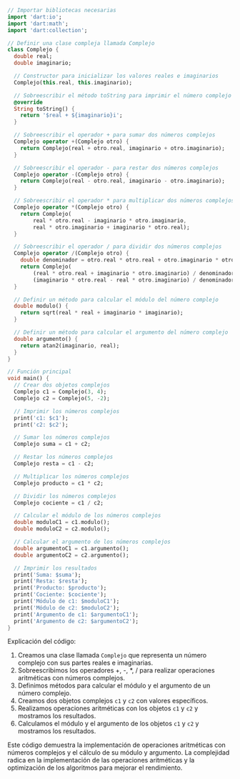 ```dart
// Importar bibliotecas necesarias
import 'dart:io';
import 'dart:math';
import 'dart:collection';

// Definir una clase compleja llamada Complejo
class Complejo {
  double real;
  double imaginario;

  // Constructor para inicializar los valores reales e imaginarios
  Complejo(this.real, this.imaginario);

  // Sobreescribir el método toString para imprimir el número complejo en el formato deseado
  @override
  String toString() {
    return '$real + ${imaginario}i';
  }

  // Sobreescribir el operador + para sumar dos números complejos
  Complejo operator +(Complejo otro) {
    return Complejo(real + otro.real, imaginario + otro.imaginario);
  }

  // Sobreescribir el operador - para restar dos números complejos
  Complejo operator -(Complejo otro) {
    return Complejo(real - otro.real, imaginario - otro.imaginario);
  }

  // Sobreescribir el operador * para multiplicar dos números complejos
  Complejo operator *(Complejo otro) {
    return Complejo(
        real * otro.real - imaginario * otro.imaginario,
        real * otro.imaginario + imaginario * otro.real);
  }

  // Sobreescribir el operador / para dividir dos números complejos
  Complejo operator /(Complejo otro) {
    double denominador = otro.real * otro.real + otro.imaginario * otro.imaginario;
    return Complejo(
        (real * otro.real + imaginario * otro.imaginario) / denominador,
        (imaginario * otro.real - real * otro.imaginario) / denominador);
  }

  // Definir un método para calcular el módulo del número complejo
  double modulo() {
    return sqrt(real * real + imaginario * imaginario);
  }

  // Definir un método para calcular el argumento del número complejo
  double argumento() {
    return atan2(imaginario, real);
  }
}

// Función principal
void main() {
  // Crear dos objetos complejos
  Complejo c1 = Complejo(3, 4);
  Complejo c2 = Complejo(5, -2);

  // Imprimir los números complejos
  print('c1: $c1');
  print('c2: $c2');

  // Sumar los números complejos
  Complejo suma = c1 + c2;

  // Restar los números complejos
  Complejo resta = c1 - c2;

  // Multiplicar los números complejos
  Complejo producto = c1 * c2;

  // Dividir los números complejos
  Complejo cociente = c1 / c2;

  // Calcular el módulo de los números complejos
  double moduloC1 = c1.modulo();
  double moduloC2 = c2.modulo();

  // Calcular el argumento de los números complejos
  double argumentoC1 = c1.argumento();
  double argumentoC2 = c2.argumento();

  // Imprimir los resultados
  print('Suma: $suma');
  print('Resta: $resta');
  print('Producto: $producto');
  print('Cociente: $cociente');
  print('Módulo de c1: $moduloC1');
  print('Módulo de c2: $moduloC2');
  print('Argumento de c1: $argumentoC1');
  print('Argumento de c2: $argumentoC2');
}
```

Explicación del código:

1. Creamos una clase llamada `Complejo` que representa un número complejo con sus partes reales e imaginarias.
2. Sobreescribimos los operadores +, -, *, / para realizar operaciones aritméticas con números complejos.
3. Definimos métodos para calcular el módulo y el argumento de un número complejo.
4. Creamos dos objetos complejos `c1` y `c2` con valores específicos.
5. Realizamos operaciones aritméticas con los objetos `c1` y `c2` y mostramos los resultados.
6. Calculamos el módulo y el argumento de los objetos `c1` y `c2` y mostramos los resultados.

Este código demuestra la implementación de operaciones aritméticas con números complejos y el cálculo de su módulo y argumento. La complejidad radica en la implementación de las operaciones aritméticas y la optimización de los algoritmos para mejorar el rendimiento.